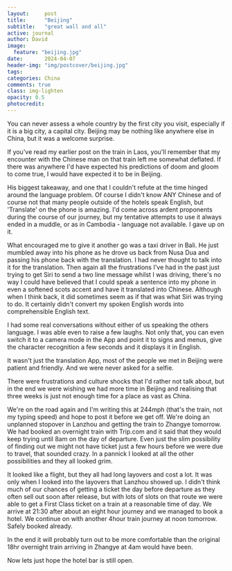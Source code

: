 ```yaml
---
layout:     post
title:      "Beijing"
subtitle:   "great wall and all"
active: journal
author: David
image:
  feature: "beijing.jpg"
date:       2024-04-07
header-img: "img/postcover/beijing.jpg"
tags: 
categories: China
comments: true
class: img-lighten 
opacity: 0.5
photocredit:
---
```


You can never assess a whole country by the first city you visit, especially if it is a big city, a capital city. Beijing may be nothing like anywhere else in China, but it was a welcome surprise.

If you've read my earlier post on the train in Laos, you'll remember that my encounter with the Chinese man on that train left me somewhat deflated. If there was anywhere I'd have expected his predictions of doom and gloom to come true, I would have expected it to be in Beijing.

His biggest takeaway, and one that I couldn't refute at the time hinged around the language problem. Of course I didn't know ANY Chinese and of course not that many people outside of the hotels speak English, but 'Translate' on the phone is amazing. I'd come across ardent proponents during the course of our journey, but my tentative attempts to use it always ended in a muddle, or as in Cambodia - language not available. I gave up on it.

What encouraged me to give it another go was a taxi driver in Bali. He just mumbled away into his phone as he drove us back from Nusa Dua and passing his phone back with the translation. I had never thought to talk into it for the translation. Then again all the frustrations I've had in the past just trying to get Siri to send a two line message whilst I was driving, there's no way I could have believed that I could speak a sentence into my phone in even a softened scots accent and have it translated into Chinese. Although when I think back, it did sometimes seem as if that was what Siri was trying to do. It certainly didn't convert my spoken English words into comprehensible English text.

I had some real conversations without either of us speaking the others language. I was able even to raise a few laughs. Not only that, you can even switch it to a camera mode in the App and point it to signs and menus, give the character recognition a few seconds and it displays it in English. 

It wasn't just the translation App, most of the people we met in Beijing were patient and friendly. And we were never asked for a selfie. 

There were frustrations and culture shocks that I'd rather not talk about, but in the end we were wishing we had more time in Beijing and realising that three weeks is just not enough time for a place as vast as China.

We're on the road again and I'm writing this at 244mph (that's the train, not my typing speed) and hope to post it before we get off. We're doing an unplanned stopover in Lanzhou and getting the train to Zhangye tomorrow. We had booked an overnight train with Trip.com and it said that they would keep trying until 8am on the day of departure. Even just the slim possibility of finding out we might not have ticket just a few hours before we were due to travel, that sounded crazy. In a pannick I looked at all the other possibilities and they all looked grim.

It looked like a flight, but they all had long layovers and cost a lot. It was only when I looked into the layovers that Lanzhou showed up. I didn't think much of our chances of getting a ticket the day before departure as they often sell out soon after release, but with lots of slots on that route we were able to get a First Class ticket on a train at a reasonable time of day. We arrive at 21:30 after about an eight hour journey and we managed to book a hotel. We continue on with another 4hour train journey at noon tomorrow. Safely booked already.

In the end it will probably turn out to be more comfortable than the original 18hr overnight train arriving in Zhangye at 4am would have been.

Now lets just hope the hotel bar is still open. 














